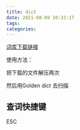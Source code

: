 ```yaml
---
title: dict
date: 2021-08-09 10:33:17
tags:
categories:
---
```




[词库下载链接](http://download.huzheng.org/zh_CN/)

使用方法：

把下载的文件解压两次

然后用Golden dict 去扫描



## 查词快捷键

ESC